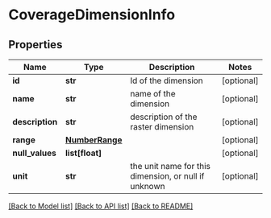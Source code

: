 # CoverageDimensionInfo

## Properties
Name | Type | Description | Notes
------------ | ------------- | ------------- | -------------
**id** | **str** | Id of the dimension | [optional] 
**name** | **str** | name of the dimension | [optional] 
**description** | **str** | description of the raster dimension | [optional] 
**range** | [**NumberRange**](NumberRange.md) |  | [optional] 
**null_values** | **list[float]** |  | [optional] 
**unit** | **str** | the unit name for this dimension, or null if unknown | [optional] 

[[Back to Model list]](../README.md#documentation-for-models) [[Back to API list]](../README.md#documentation-for-api-endpoints) [[Back to README]](../README.md)

